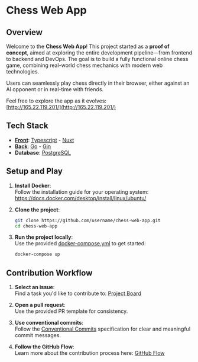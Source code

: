 # Chess Web App

## Overview
Welcome to the **Chess Web App**! This project started as a **proof of concept**, aimed at exploring the entire development pipeline—from frontend to backend and DevOps. The goal is to build a fully functional online chess game, combining real-world chess mechanics with modern web technologies.

Users can seamlessly play chess directly in their browser, either against an AI opponent or in real-time with friends.

Feel free to explore the app as it evolves:  
[http://165.22.119.201/](http://165.22.119.201/)

## Tech Stack
- [**Front**](/front/README.md): [Typescript](https://www.typescriptlang.org/) - [Nuxt](https://nuxt.com/)
- [**Back**](/back/README.md): [Go](https://go.dev/) - [Gin](https://gin-gonic.com/)
- **Database**: [PostgreSQL](https://www.postgresql.org/)

## Setup and Play
1. **Install Docker**:  
   Follow the installation guide for your operating system:  
   https://docs.docker.com/desktop/install/linux/ubuntu/
   
2. **Clone the project**:
   ```bash
   git clone https://github.com/username/chess-web-app.git
   cd chess-web-app
   ```

3. **Run the project locally**:  
   Use the provided [docker-compose.yml](/docker-compose.yml) to get started:
   ```bash
   docker-compose up
   ```

## Contribution Workflow
1. **Select an issue**:  
   Find a task you'd like to contribute to: [Project Board](https://github.com/orgs/octodrome/projects/3)

2. **Open a pull request**:  
   Use the provided PR template for consistency.

3. **Use conventional commits**:  
   Follow the [Conventional Commits](https://www.conventionalcommits.org/en/v1.0.0/) specification for clear and meaningful commit messages.

4. **Follow the GitHub Flow**:  
   Learn more about the contribution process here: [GitHub Flow](https://docs.github.com/en/get-started/using-github/github-flow)

